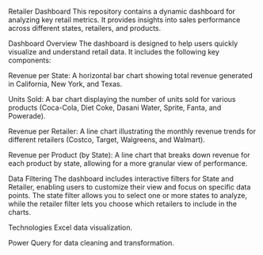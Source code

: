 Retailer Dashboard
This repository contains a dynamic dashboard for analyzing key retail metrics. It provides insights into sales performance across different states, retailers, and products.

Dashboard Overview
The dashboard is designed to help users quickly visualize and understand retail data. It includes the following key components:

Revenue per State: A horizontal bar chart showing total revenue generated in California, New York, and Texas.

Units Sold: A bar chart displaying the number of units sold for various products (Coca-Cola, Diet Coke, Dasani Water, Sprite, Fanta, and Powerade).

Revenue per Retailer: A line chart illustrating the monthly revenue trends for different retailers (Costco, Target, Walgreens, and Walmart).

Revenue per Product (by State): A line chart that breaks down revenue for each product by state, allowing for a more granular view of performance.

Data Filtering
The dashboard includes interactive filters for State and Retailer, enabling users to customize their view and focus on specific data points. The state filter allows you to select one or more states to analyze, while the retailer filter lets you choose which retailers to include in the charts.

Technologies
Excel data visualization.

Power Query for data cleaning and transformation.
